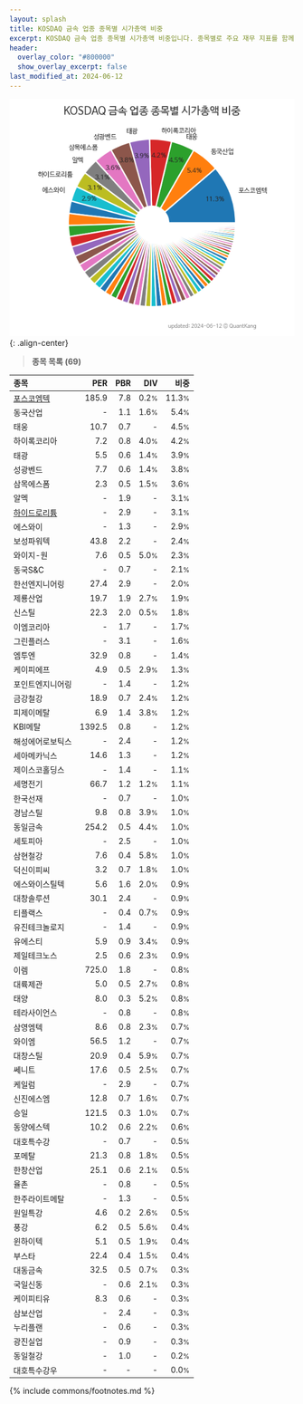 ```yaml
---
layout: splash
title: KOSDAQ 금속 업종 종목별 시가총액 비중
excerpt: KOSDAQ 금속 업종 종목별 시가총액 비중입니다. 종목별로 주요 재무 지표를 함께 표시합니다.
header:
  overlay_color: "#800000"
  show_overlay_excerpt: false
last_modified_at: 2024-06-12
---
```



![KOSDAQ 금속 업종 종목별 시가총액 비중](/stats/sector/images/kosdaq_업종_금속_종목.png){: .align-center}


> **종목 목록 (69)**<a id="list"></a>

| **종목** | **PER** | **PBR** | **DIV** | **비중** |
| :------- | ------: | ------: | ------: | -------: |
| [포스코엠텍](/009520/) | 185.9 | 7.8 | 0.2<small>%</small> | 11.3<small>%</small> |
| 동국산업 | - | 1.1 | 1.6<small>%</small> | 5.4<small>%</small> |
| 태웅 | 10.7 | 0.7 | - | 4.5<small>%</small> |
| 하이록코리아 | 7.2 | 0.8 | 4.0<small>%</small> | 4.2<small>%</small> |
| 태광 | 5.5 | 0.6 | 1.4<small>%</small> | 3.9<small>%</small> |
| 성광벤드 | 7.7 | 0.6 | 1.4<small>%</small> | 3.8<small>%</small> |
| 삼목에스폼 | 2.3 | 0.5 | 1.5<small>%</small> | 3.6<small>%</small> |
| 알멕 | - | 1.9 | - | 3.1<small>%</small> |
| [하이드로리튬](/101670/) | - | 2.9 | - | 3.1<small>%</small> |
| 에스와이 | - | 1.3 | - | 2.9<small>%</small> |
| 보성파워텍 | 43.8 | 2.2 | - | 2.4<small>%</small> |
| 와이지-원 | 7.6 | 0.5 | 5.0<small>%</small> | 2.3<small>%</small> |
| 동국S&C | - | 0.7 | - | 2.1<small>%</small> |
| 한선엔지니어링 | 27.4 | 2.9 | - | 2.0<small>%</small> |
| 제룡산업 | 19.7 | 1.9 | 2.7<small>%</small> | 1.9<small>%</small> |
| 신스틸 | 22.3 | 2.0 | 0.5<small>%</small> | 1.8<small>%</small> |
| 이엠코리아 | - | 1.7 | - | 1.7<small>%</small> |
| 그린플러스 | - | 3.1 | - | 1.6<small>%</small> |
| 엠투엔 | 32.9 | 0.8 | - | 1.4<small>%</small> |
| 케이피에프 | 4.9 | 0.5 | 2.9<small>%</small> | 1.3<small>%</small> |
| 포인트엔지니어링 | - | 1.4 | - | 1.2<small>%</small> |
| 금강철강 | 18.9 | 0.7 | 2.4<small>%</small> | 1.2<small>%</small> |
| 피제이메탈 | 6.9 | 1.4 | 3.8<small>%</small> | 1.2<small>%</small> |
| KBI메탈 | 1392.5 | 0.8 | - | 1.2<small>%</small> |
| 해성에어로보틱스 | - | 2.4 | - | 1.2<small>%</small> |
| 세아메카닉스 | 14.6 | 1.3 | - | 1.2<small>%</small> |
| 제이스코홀딩스 | - | 1.4 | - | 1.1<small>%</small> |
| 세명전기 | 66.7 | 1.2 | 1.2<small>%</small> | 1.1<small>%</small> |
| 한국선재 | - | 0.7 | - | 1.0<small>%</small> |
| 경남스틸 | 9.8 | 0.8 | 3.9<small>%</small> | 1.0<small>%</small> |
| 동일금속 | 254.2 | 0.5 | 4.4<small>%</small> | 1.0<small>%</small> |
| 세토피아 | - | 2.5 | - | 1.0<small>%</small> |
| 삼현철강 | 7.6 | 0.4 | 5.8<small>%</small> | 1.0<small>%</small> |
| 덕신이피씨 | 3.2 | 0.7 | 1.8<small>%</small> | 1.0<small>%</small> |
| 에스와이스틸텍 | 5.6 | 1.6 | 2.0<small>%</small> | 0.9<small>%</small> |
| 대창솔루션 | 30.1 | 2.4 | - | 0.9<small>%</small> |
| 티플랙스 | - | 0.4 | 0.7<small>%</small> | 0.9<small>%</small> |
| 유진테크놀로지 | - | 1.4 | - | 0.9<small>%</small> |
| 유에스티 | 5.9 | 0.9 | 3.4<small>%</small> | 0.9<small>%</small> |
| 제일테크노스 | 2.5 | 0.6 | 2.3<small>%</small> | 0.9<small>%</small> |
| 이렘 | 725.0 | 1.8 | - | 0.8<small>%</small> |
| 대륙제관 | 5.0 | 0.5 | 2.7<small>%</small> | 0.8<small>%</small> |
| 태양 | 8.0 | 0.3 | 5.2<small>%</small> | 0.8<small>%</small> |
| 테라사이언스 | - | 0.8 | - | 0.8<small>%</small> |
| 삼영엠텍 | 8.6 | 0.8 | 2.3<small>%</small> | 0.7<small>%</small> |
| 와이엠 | 56.5 | 1.2 | - | 0.7<small>%</small> |
| 대창스틸 | 20.9 | 0.4 | 5.9<small>%</small> | 0.7<small>%</small> |
| 쎄니트 | 17.6 | 0.5 | 2.5<small>%</small> | 0.7<small>%</small> |
| 케일럼 | - | 2.9 | - | 0.7<small>%</small> |
| 신진에스엠 | 12.8 | 0.7 | 1.6<small>%</small> | 0.7<small>%</small> |
| 승일 | 121.5 | 0.3 | 1.0<small>%</small> | 0.7<small>%</small> |
| 동양에스텍 | 10.2 | 0.6 | 2.2<small>%</small> | 0.6<small>%</small> |
| 대호특수강 | - | 0.7 | - | 0.5<small>%</small> |
| 포메탈 | 21.3 | 0.8 | 1.8<small>%</small> | 0.5<small>%</small> |
| 한창산업 | 25.1 | 0.6 | 2.1<small>%</small> | 0.5<small>%</small> |
| 율촌 | - | 0.8 | - | 0.5<small>%</small> |
| 한주라이트메탈 | - | 1.3 | - | 0.5<small>%</small> |
| 원일특강 | 4.6 | 0.2 | 2.6<small>%</small> | 0.5<small>%</small> |
| 풍강 | 6.2 | 0.5 | 5.6<small>%</small> | 0.4<small>%</small> |
| 윈하이텍 | 5.1 | 0.5 | 1.9<small>%</small> | 0.4<small>%</small> |
| 부스타 | 22.4 | 0.4 | 1.5<small>%</small> | 0.4<small>%</small> |
| 대동금속 | 32.5 | 0.5 | 0.7<small>%</small> | 0.3<small>%</small> |
| 국일신동 | - | 0.6 | 2.1<small>%</small> | 0.3<small>%</small> |
| 케이피티유 | 8.3 | 0.6 | - | 0.3<small>%</small> |
| 삼보산업 | - | 2.4 | - | 0.3<small>%</small> |
| 누리플랜 | - | 0.6 | - | 0.3<small>%</small> |
| 광진실업 | - | 0.9 | - | 0.3<small>%</small> |
| 동일철강 | - | 1.0 | - | 0.2<small>%</small> |
| 대호특수강우 | - | - | - | 0.0<small>%</small> |

{% include commons/footnotes.md %}
